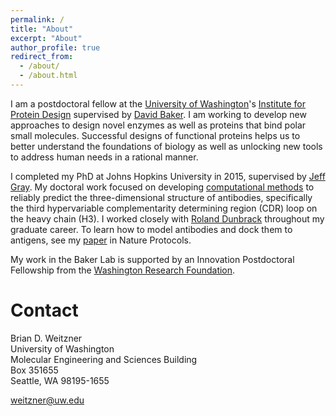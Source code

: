 ```yaml
---
permalink: /
title: "About"
excerpt: "About"
author_profile: true
redirect_from:
  - /about/
  - /about.html
---
```


I am a postdoctoral fellow at the [University of Washington](http://www.washington.edu)'s [Institute for Protein Design](http://www.ipd.uw.edu) supervised by [David Baker](http://www.ipd.uw.edu/people/ipd-faculty-staff/david-baker/). I am working to develop new approaches to design novel enzymes as well as proteins that bind polar small molecules. Successful designs of functional proteins helps us to better understand the foundations of biology as well as unlocking new tools to address human needs in a rational manner.

I completed my PhD at Johns Hopkins University in 2015, supervised by [Jeff Gray]( https://graylab.jhu.edu). My doctoral work focused on developing [computational methods]( https://www.rosettacommons.org) to reliably predict the three-dimensional structure of antibodies, specifically the third hypervariable complementarity determining region (CDR) loop on the heavy chain (H3). I worked closely with [Roland Dunbrack]() throughout my graduate career. To learn how to model antibodies and dock them to antigens, see my [paper]( https://weitzner.github.io/publication/2017-01-26-abprot) in Nature Protocols.

My work in the Baker Lab is supported by an Innovation Postdoctoral Fellowship from the [Washington Research Foundation](http://www.wrfseattle.org).

# Contact
Brian D. Weitzner<br>
University of Washington<br>
Molecular Engineering and Sciences Building<br>
Box 351655<br>
Seattle, WA 98195-1655

weitzner@uw.edu
